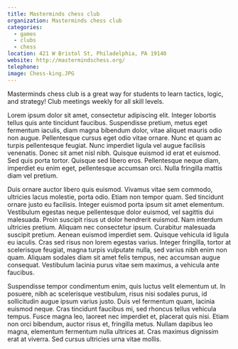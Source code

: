 ```yaml
---
title: Masterminds chess club
organization: Masterminds chess club
categories:
  - games
  - clubs
  - chess
location: 421 W Bristol St, Philadelphia, PA 19140
website: http://mastermindschess.org/
telephone:
image: Chess-king.JPG
---
```


Masterminds chess club is a great way for students to learn tactics, logic, and strategy! Club meetings weekly for all skill levels.

Lorem ipsum dolor sit amet, consectetur adipiscing elit. Integer lobortis tellus quis ante tincidunt faucibus. Suspendisse pretium, metus eget fermentum iaculis, diam magna bibendum dolor, vitae aliquet mauris odio non augue. Pellentesque cursus eget odio vitae ornare. Nunc et quam ac turpis pellentesque feugiat. Nunc imperdiet ligula vel augue facilisis venenatis. Donec sit amet nisl nibh. Quisque euismod id erat et euismod. Sed quis porta tortor. Quisque sed libero eros. Pellentesque neque diam, imperdiet eu enim eget, pellentesque accumsan orci. Nulla fringilla mattis diam vel pretium.

Duis ornare auctor libero quis euismod. Vivamus vitae sem commodo, ultricies lacus molestie, porta odio. Etiam non tempor quam. Sed tincidunt ornare justo eu facilisis. Integer euismod porta ipsum sit amet elementum. Vestibulum egestas neque pellentesque dolor euismod, vel sagittis dui malesuada. Proin suscipit risus ut dolor hendrerit euismod. Nam interdum ultricies pretium. Aliquam nec consectetur ipsum. Curabitur malesuada suscipit pretium. Aenean euismod imperdiet sem. Quisque vehicula id ligula eu iaculis. Cras sed risus non lorem egestas varius. Integer fringilla, tortor at scelerisque feugiat, magna turpis vulputate nulla, sed varius nibh enim non quam. Aliquam sodales diam sit amet felis tempus, nec accumsan augue consequat. Vestibulum lacinia purus vitae sem maximus, a vehicula ante faucibus.

Suspendisse tempor condimentum enim, quis luctus velit elementum ut. In posuere, nibh ac scelerisque vestibulum, risus nisi sodales purus, id sollicitudin augue ipsum varius justo. Duis vel fermentum quam, lacinia euismod neque. Cras tincidunt faucibus mi, sed rhoncus tellus vehicula tempus. Fusce magna leo, laoreet nec imperdiet et, placerat quis nisi. Etiam non orci bibendum, auctor risus et, fringilla metus. Nullam dapibus leo magna, elementum fermentum nulla ultrices at. Cras maximus dignissim erat at viverra. Sed cursus ultricies urna vitae mollis.
